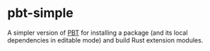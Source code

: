 # pbt-simple

A simpler version of [PBT](https://github.com/binh-vu/pbt) for installing a package (and its local dependencies in editable mode) and build Rust extension modules.
